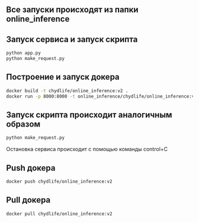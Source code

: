 ## Все запуски происходят из папки online_inference

## Запуск сервиса и запуск скрипта
```bash
python app.py
python make_request.py
```


## Построение и запуск докера
```bash
docker build -t chydlife/online_inference:v2 .
docker run -p 8000:8000 -t online_inference/chydlife/online_inference:v2
```


## Запуск скрипта происходит аналогичным образом
```bash
python make_request.py
```

Остановка сервиса происходит с помощью команды control+C

## Push докера
```bash
docker push chydlife/online_inference:v2
```


## Pull докера
```bash
docker pull chydlife/online_inference:v2
```

